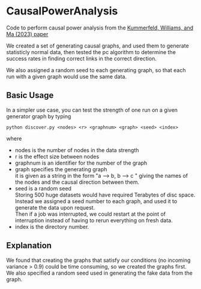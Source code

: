 # CausalPowerAnalysis

Code to perform causal power analysis from the [Kummerfeld, Williams, and Ma (2023) paper](https://link.springer.com/article/10.1007/s41060-023-00399-4.)

We created a set of generating causal graphs, and used them to generate statisticly normal data,
then tested the pc algorithm to determine the success rates in finding correct links in the correct direction.

We also assigned a random seed to each generating graph, so that each run with a given graph would use the same data.

## Basic Usage
In a simpler use case, you can test the strength of one run on a given generator graph by typing

`python discover.py <nodes> <r> <graphnum> <graph> <seed> <index>`

where 
+ nodes is the number of nodes in the data strength
+ r is the effect size between nodes
+ graphnum is an identifier for the number of the graph
+ graph specifies the generating graph  
   it is given as a  string in the form "a --> b, b --> c " giving the names of the nodes and the causal direction between them.
+ seed is a random seed  
   Storing 500 huge datasets would have required Terabytes of disc space.  
   Instead we assigned a seed number to each graph, and used it to generate the data upon request.  
   Then if a job was interrupted, we could restart at the point of interruption instead of having 
   to rerun everything on fresh data.
+ index is the directory number.

## Explanation
We found that creating the graphs that satisfy our conditions (no incoming variance > 0.9) could be time consuming,
so we created the graphs first. We also specified a random seed used in generating the fake data from the graph.
